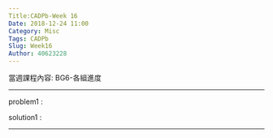 ```yaml
---
Title:CADPb-Week 16
Date: 2018-12-24 11:00
Category: Misc
Tags: CADPb
Slug: Week16
Author: 40623228
---
```


當週課程內容:
BG6-各組進度
<!-- PELICAN_END_SUMMARY -->

----
problem1 : 

solution1 : 

----






